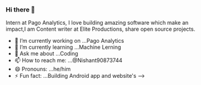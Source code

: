 ### Hi there 👋

Intern  at Pago Analytics, I love building amazing software which make an impact,I am Content writer at Elite Productions, share open source projects.
- 🔭 I’m currently working on ...Pago Analytics 
- 🌱 I’m currently learning ...Machine Lerning
- 💬 Ask me about ...Coding
- 📫 How to reach me: ...@Nishant90873744
- 😄 Pronouns: ...he/him
- ⚡ Fun fact: ...Building Android app and website's 
-->
